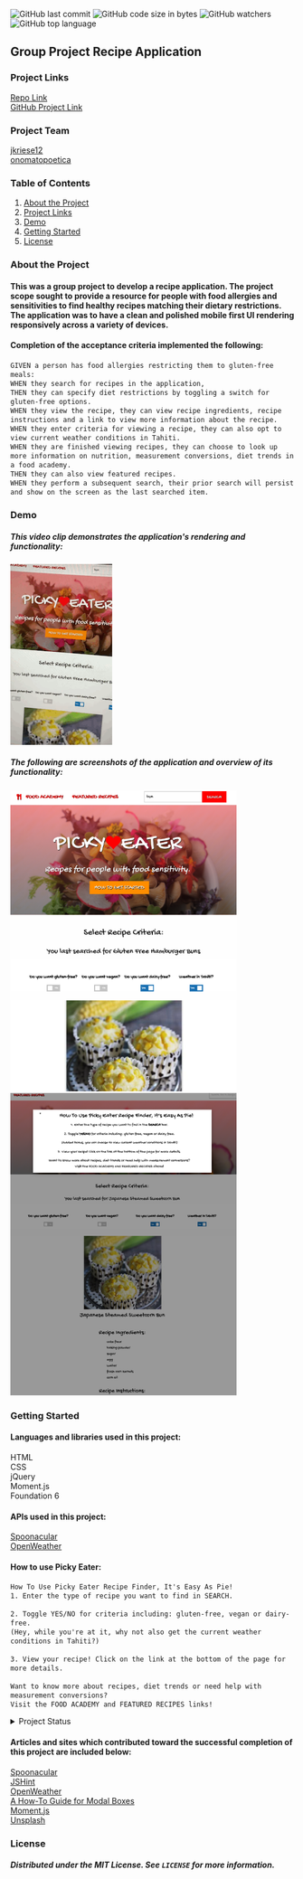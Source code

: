 ![GitHub last commit](https://img.shields.io/github/last-commit/jkriese12/picky-eater)  ![GitHub code size in bytes](https://img.shields.io/github/languages/code-size/jkriese12/picky-eater)  ![GitHub watchers](https://img.shields.io/github/watchers/jkriese12/picky-eater?label=Watch&style=social)  ![GitHub top language](https://img.shields.io/github/languages/top/jkriese12/picky-eater)


## Group Project Recipe Application

### Project Links
[Repo Link](https://github.com/jkriese12/picky-eater) <br>
[GitHub Project Link](https://jkriese12.github.io/picky-eater/)

### Project Team

[jkriese12](https://github.com/jkriese12) <br>
[onomatopoetica](https://github.com/onomatopoetica)

### Table of Contents
1. [About the Project](#About-The-Project)
1. [Project Links](#Project-Links)
1. [Demo](#Demo)
1. [Getting Started](#Getting-Started)
1. [License](#License)

### About the Project

#### This was a group project to develop a recipe application. The project scope sought to provide a resource for people with food allergies and sensitivities to find healthy recipes matching their dietary restrictions. The application was to have a clean and polished mobile first UI rendering responsively across a variety of devices. 

#### Completion of the acceptance criteria implemented the following:
```
GIVEN a person has food allergies restricting them to gluten-free meals:
WHEN they search for recipes in the application,
THEN they can specify diet restrictions by toggling a switch for gluten-free options.
WHEN they view the recipe, they can view recipe ingredients, recipe instructions and a link to view more information about the recipe.
WHEN they enter criteria for viewing a recipe, they can also opt to view current weather conditions in Tahiti.
WHEN they are finished viewing recipes, they can choose to look up more information on nutrition, measurement conversions, diet trends in a food academy. 
THEN they can also view featured recipes. 
WHEN they perform a subsequent search, their prior search will persist and show on the screen as the last searched item.
```

### Demo

##### This video clip demonstrates the application's rendering and functionality: <br>

![See how it works!](https://github.com/jkriese12/picky-eater/blob/frontEnd/assets/pickyE.GIF)

##### The following are screenshots of the application and overview of its functionality:
<img src="assets/mainView.png" alt="screenshot" title="screenshot" width="400" height="auto">
<img src="assets/modalView.png" alt="screenshot" title="screenshot" width="400" height="auto">

### Getting Started

#### Languages and libraries used in this project:

HTML <br>
CSS <br>
jQuery <br>
Moment.js <br>
Foundation 6 <br>

#### APIs used in this project:

[Spoonacular](https://spoonacular.com/food-api) <br>
[OpenWeather](https://openweathermap.org/api)


#### How to use Picky Eater: <br>
   ``` 
   How To Use Picky Eater Recipe Finder, It's Easy As Pie!
1. Enter the type of recipe you want to find in SEARCH.

2. Toggle YES/NO for criteria including: gluten-free, vegan or dairy-free. 
(Hey, while you're at it, why not also get the current weather conditions in Tahiti?)

3. View your recipe! Click on the link at the bottom of the page for more details.

Want to know more about recipes, diet trends or need help with measurement conversions?
Visit the FOOD ACADEMY and FEATURED RECIPES links!
   ```
   

<details>
    <summary>Project Status</summary>
    Active
</details>


    
#### Articles and sites which contributed toward the successful completion of this project are included below:

[Spoonacular](https://spoonacular.com/food-api) <br>
[JSHint](https://jshint.com/) <br>
[OpenWeather](https://openweathermap.org/api) <br>
[A How-To Guide for Modal Boxes](https://medium.com/@nerdplusdog/a-how-to-guide-for-modal-boxes-with-javascript-html-and-css-6a49d063987e) <br>
[Moment.js](https://momentjs.com/guides/) <br>
[Unsplash](https://unsplash.com/)


### License
##### Distributed under the MIT License. See `LICENSE` for more information.
